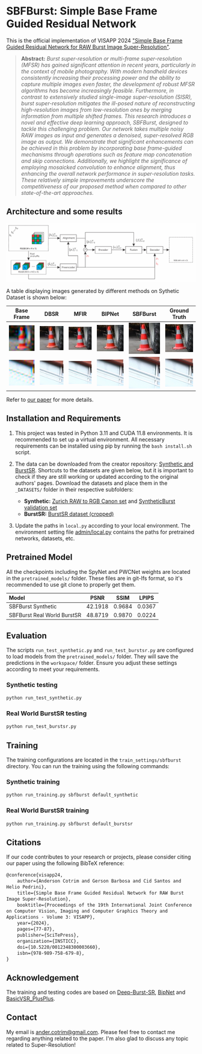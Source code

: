 
# SBFBurst: Simple Base Frame Guided Residual Network  
  
This is the official implementation of VISAPP 2024 ["Simple Base Frame Guided Residual Network for RAW Burst Image Super-Resolution"](https://www.scitepress.org/PublishedPapers/2024/123483/).  

> **Abstract:** *Burst super-resolution or multi-frame super-resolution (MFSR) has gained significant attention in recent years, particularly in the context of mobile photography. With modern handheld devices consistently increasing their processing power and the ability to capture multiple images even faster, the development of robust MFSR algorithms has become increasingly feasible. Furthermore, in contrast to extensively studied single-image super-resolution (SISR), burst super-resolution mitigates the ill-posed nature of reconstructing high-resolution images from low-resolution ones by merging information from multiple shifted frames. This research introduces a novel and effective deep learning approach, SBFBurst, designed to tackle this challenging problem. Our network takes multiple noisy RAW images as input and generates a denoised, super-resolved RGB image as output. We demonstrate that significant enhancements can be achieved in this problem by incorporating base frame-guided mechanisms through operations such as feature map concatenation and skip connections. Additionally, we highlight the significance of employing mosaicked convolution to enhance alignment, thus enhancing the overall network performance in super-resolution tasks. These relatively simple improvements underscore the competitiveness of our proposed method when compared to other state-of-the-art approaches.* 
  
## Architecture and some results

<img src="figs/method.svg" alt="SBFBurst" width="1100"/>

A table displaying images generated by different methods on Sythetic Dataset is shown below:

|                             Base Frame                             |                             DBSR                             |                             MFIR                             |                              BIPNet                              |                           **SBFBurst**                            |                            Ground Truth                            |
|:------------------------------------------------------------------:|:------------------------------------------------------------:|:------------------------------------------------------------:|:----------------------------------------------------------------:|:-----------------------------------------------------------------:|:------------------------------------------------------------------:|
| ![Base Frame 0136](figs/compare_figs/synburst/0136/crop_0base.png) | ![DBSR 0136](figs/compare_figs/synburst/0136/crop_1dbsr.png) | ![MFIR 0136](figs/compare_figs/synburst/0136/crop_2mfir.png) | ![BIPNet 0136](figs/compare_figs/synburst/0136/crop_3bipnet.png) | ![SBFBurst 0136](figs/compare_figs/synburst/0136/crop_4mynet.png) | ![Ground Truth 0136](figs/compare_figs/synburst/0136/crop_5gt.png) |
| ![Base Frame 0226](figs/compare_figs/synburst/0226/crop_0base.png) | ![DBSR 0226](figs/compare_figs/synburst/0226/crop_1dbsr.png) | ![MFIR 0226](figs/compare_figs/synburst/0226/crop_2mfir.png) | ![BIPNet 0226](figs/compare_figs/synburst/0226/crop_3bipnet.png) | ![SBFBurst 0226](figs/compare_figs/synburst/0226/crop_4mynet.png) | ![Ground Truth 0226](figs/compare_figs/synburst/0226/crop_5gt.png) |

Refer to [our paper](https://www.scitepress.org/PublishedPapers/2024/123483/) for more details.

## Installation and Requirements
  
1. This project was tested in Python 3.11 and CUDA 11.8 environments. It is recommended to set up a virtual environment. All necessary requirements can be installed using pip by running the `bash install.sh` script.
    
2. The data can be downloaded from the creator repository: [Synthetic and BurstSR](https://github.com/goutamgmb/deep-burst-sr). Shortcuts to the datasets are given below, but it is important to check if they are still working or updated according to the original authors' pages. Download the datasets and place them in the `_DATASETS/` folder in their respective subfolders:
    
    -   **Synthetic:** [Zurich RAW to RGB Canon set](https://drive.google.com/file/d/12L0LYhG78zQBLkIDyFNE5J6fIH02NUgz/view?usp=drive_link) and [SyntheticBurst validation set](https://drive.google.com/file/d/1DHu3-_tGSc_8Wwwu6sHFaPtmd9ymd0rZ/view?usp=drive_link)
    -   **BurstSR:** [BurstSR dataset (cropped)](https://drive.google.com/drive/folders/1A8FytFrYP-y7pZZhfFxVRzEPwcKl-Cp7?usp=drive_link)
    
3. Update the paths in `local.py` according to your local environment. The environment setting file [admin/local.py](admin/local.py) contains the paths for pretrained networks, datasets, etc.

  
## Pretrained Model  
  
All the checkpoints including the SpyNet and PWCNet weights are located in the `pretrained_models/` folder. These files are in git-lfs format, so it's recommended to use git clone to properly get them.
  
| Model                               |     PSNR      |  SSIM  | LPIPS  |  
|:------------------------------------|:-------------:|:------:|:------:|  
| SBFBurst Synthetic                  |    42.1918    | 0.9684 | 0.0367 |  
| SBFBurst Real World BurstSR         |    48.8719    | 0.9870 | 0.0224 |
  
## Evaluation  
  
The scripts `run_test_synthetic.py` and `run_test_burstsr.py` are configured to load models from the `pretrained_models/` folder. They will save the predictions in the `workspace/` folder. Ensure you adjust these settings according to meet your requirements.

### Synthetic testing
```python
python run_test_synthetic.py
```  
### Real World BurstSR testing
```python
python run_test_burstsr.py
```
  
## Training  

The training configurations are located in the `train_settings/sbfburst` directory. You can run the training using the following commands:

### Synthetic training
```python
python run_training.py sbfburst default_synthetic
```  
### Real World BurstSR training
```python
python run_training.py sbfburst default_burstsr
```

## Citations


If our code contributes to your research or projects, please consider citing our paper using the following BibTeX reference:

```
@conference{visapp24,  
	author={Anderson Cotrim and Gerson Barbosa and Cid Santos and Helio Pedrini},  
	title={Simple Base Frame Guided Residual Network for RAW Burst Image Super-Resolution},  
	booktitle={Proceedings of the 19th International Joint Conference on Computer Vision, Imaging and Computer Graphics Theory and Applications - Volume 3: VISAPP},  
	year={2024},  
	pages={77-87},  
	publisher={SciTePress},  
	organization={INSTICC},  
	doi={10.5220/0012348300003660},  
	isbn={978-989-758-679-8},  
}
```

## Acknowledgement

The training and testing codes are based on [Deep-Burst-SR](https://github.com/goutamgmb/deep-burst-sr), [BipNet](https://github.com/akshaydudhane16/BIPNet/tree/main) and [BasicVSR_PlusPlus](https://github.com/ckkelvinchan/BasicVSR_PlusPlus).

## Contact  

My email is ander.cotrim@gmail.com. Please feel free to contact me regarding anything related to the paper. I'm also glad to discuss any topic related to Super-Resolution!
